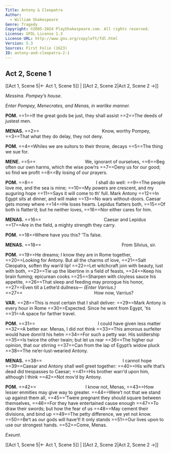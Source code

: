 ```yaml
---
Title: Antony & Cleopatra
Author: 
  - William Shakespeare
Genre: Tragedy
Copyright: ©2005-2024 PlayShakespeare.com. All rights reserved.
License: GFDL License 1.3
License URL: http://www.gnu.org/copyleft/fdl.html
Version: 5.3
Sources: First Folio (1623)
ID: antony-and-cleopatra-2-1
---
```


## Act 2, Scene 1
[[Act 1, Scene 5|← Act 1, Scene 5]] | [[Act 2, Scene 2|Act 2, Scene 2 →]]

*Messina. Pompey’s house.*

*Enter Pompey, Menecrates, and Menas, in warlike manner.*

**POM.**
==1==If the great gods be just, they shall assist
==2==The deeds of justest men.

**MENAS.**
==2==              Know, worthy Pompey,
==3==That what they do delay, they not deny.

**POM.**
==4==Whiles we are suitors to their throne, decays
==5==The thing we sue for.

**MENE.**
==5==           We, ignorant of ourselves,
==6==Beg often our own harms, which the wise pow’rs
==7==Deny us for our good; so find we profit
==8==By losing of our prayers.

**POM.**
==8==              I shall do well:
==9==The people love me, and the sea is mine;
==10==My powers are crescent, and my auguring hope
==11==Says it will come to th’ full. Mark Antony
==12==In Egypt sits at dinner, and will make
==13==No wars without-doors. Caesar gets money where
==14==He loses hearts. Lepidus flatters both,
==15==Of both is flatter’d; but he neither loves,
==16==Nor either cares for him.

**MENAS.**
==16==              Caesar and Lepidus
==17==Are in the field, a mighty strength they carry.

**POM.**
==18==Where have you this? ’Tis false.

**MENAS.**
==18==                  From Silvius, sir.

**POM.**
==19==He dreams; I know they are in Rome together,
==20==Looking for Antony. But all the charms of love,
==21==Salt Cleopatra, soften thy wan’d lip!
==22==Let witchcraft join with beauty, lust with both,
==23==Tie up the libertine in a field of feasts,
==24==Keep his brain fuming; epicurean cooks
==25==Sharpen with cloyless sauce his appetite,
==26==That sleep and feeding may prorogue his honor,
==27==Even till a Lethe’d dullness⁠—
*(Enter Varrius.)*
==27==                How now, Varrius?

**VAR.**
==28==This is most certain that I shall deliver:
==29==Mark Antony is every hour in Rome
==30==Expected. Since he went from Egypt, ’tis
==31==A space for farther travel.

**POM.**
==31==              I could have given less matter
==32==A better ear. Menas, I did not think
==33==This amorous surfeiter would have donn’d his helm
==34==For such a petty war. His soldiership
==35==Is twice the other twain; but let us rear
==36==The higher our opinion, that our stirring
==37==Can from the lap of Egypt’s widow pluck
==38==The ne’er-lust-wearied Antony.

**MENAS.**
==38==                  I cannot hope
==39==Caesar and Antony shall well greet together:
==40==His wife that’s dead did trespasses to Caesar;
==41==His brother warr’d upon him, although I think
==42==Not mov’d by Antony.

**POM.**
==42==           I know not, Menas,
==43==How lesser enmities may give way to greater.
==44==Were’t not that we stand up against them all,
==45==’Twere pregnant they should square between themselves,
==46==For they have entertained cause enough
==47==To draw their swords; but how the fear of us
==48==May cement their divisions, and bind up
==49==The petty difference, we yet not know.
==50==Be’t as our gods will have’t! It only stands
==51==Our lives upon to use our strongest hands.
==52==Come, Menas.

*Exeunt.*

[[Act 1, Scene 5|← Act 1, Scene 5]] | [[Act 2, Scene 2|Act 2, Scene 2 →]]
